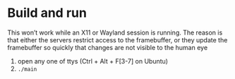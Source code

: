 # Build and run

This won’t work while an X11 or Wayland session is running.
The reason is that either the servers restrict access to the
framebuffer, or they update the framebuffer so quickly that
changes are not visible to the human eye

1. open any one of ttys (Ctrl + Alt + F[3-7] on Ubuntu)
2. `./main`

